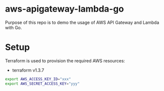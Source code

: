 # aws-apigateway-lambda-go
Purpose of this repo is to demo the usage of AWS API Gateway and Lambda with Go.
# Setup
Terraform is used to provision the required AWS resources:
- terraform v1.3.7

```bash
export AWS_ACCESS_KEY_ID="xxx"
export AWS_SECRET_ACCESS_KEY="yyy"
```